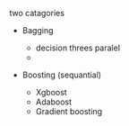 two catagories

- Bagging
    - decision threes paralel
    -
- Boosting (sequantial)

    - Xgboost
    - Adaboost
    - Gradient boosting
